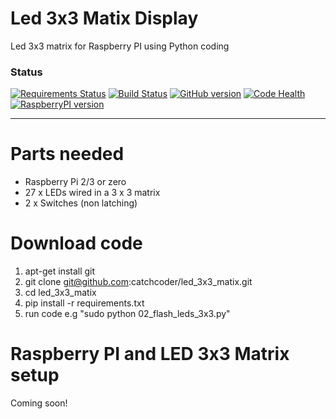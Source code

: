 # Led 3x3 Matix Display
Led 3x3 matrix for Raspberry PI using Python coding

### Status
[![Requirements Status](https://requires.io/github/catchcoder/led_3x3_matix/requirements.svg?branch=master)](https://requires.io/github/catchcoder/led_3x3_matix/requirements/?branch=master)
[![Build Status](https://travis-ci.org/catchcoder/led_3x3_matix.svg?branch=master)](https://travis-ci.org/catchcoder/led_3x3_matix)
[![GitHub version](https://badge.fury.io/gh/catchcoder%2Fled_3x3_matix.svg)](https://badge.fury.io/gh/catchcoder%2Fled_3x3_matix)
[![Code Health](https://landscape.io/github/catchcoder/led_3x3_matix/master/landscape.svg?style=flat)](https://landscape.io/github/catchcoder/led_3x3_matix/master)
[![RaspberryPI version](https://img.shields.io/badge/Raspberry%20PI%20-2%2C%203%20and%20Zero-ff69b4.svg)]()

---

# Parts needed

* Raspberry Pi 2/3 or zero
* 27 x LEDs wired in a 3 x 3 matrix
*  2 x Switches (non latching)

# Download code

1. apt-get install git
2. git clone git@github.com:catchcoder/led_3x3_matix.git
3. cd led_3x3_matix
4. pip install -r requirements.txt
5. run code e.g "sudo python 02_flash_leds_3x3.py"

# Raspberry PI and LED 3x3 Matrix setup

Coming soon!
